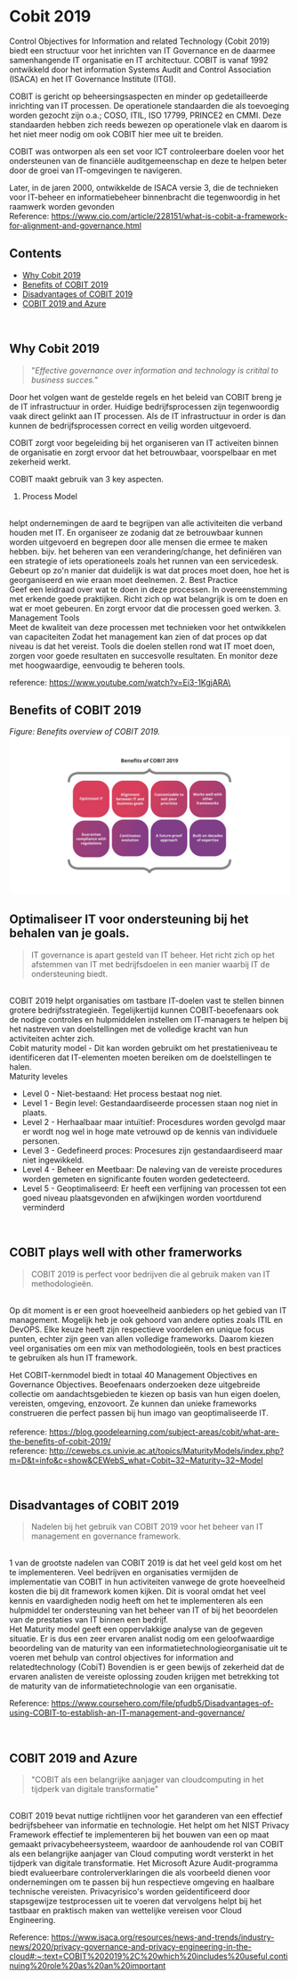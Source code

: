 # Cobit 2019

Control Objectives for Information and related Technology (Cobit 2019) biedt een structuur voor het inrichten van IT Governance en de daarmee samenhangende IT organisatie en IT architectuur.
COBIT is vanaf 1992 ontwikkeld door het information Systems Audit and Control Association (ISACA) en het IT Governance Institute (ITGI).

COBIT is gericht op beheersingsaspecten en minder op gedetailleerde inrichting van IT processen. De operationele standaarden die als toevoeging worden gezocht zijn o.a.; COSO, ITIL, ISO 17799, PRINCE2 en CMMI. Deze standaarden hebben zich reeds bewezen op operationele vlak en daarom is het niet meer nodig om ook COBIT hier mee uit te breiden.

COBIT was ontworpen als een set voor ICT controleerbare doelen voor het ondersteunen van de financiële auditgemeenschap en deze te helpen beter door de groei van IT-omgevingen te navigeren.


Later, in de jaren 2000, ontwikkelde de ISACA versie 3, die de technieken voor IT-beheer en informatiebeheer binnenbracht die tegenwoordig in het raamwerk worden gevonden
<br/>
Reference: https://www.cio.com/article/228151/what-is-cobit-a-framework-for-alignment-and-governance.html

## Contents
* [Why Cobit 2019](#cobit-2019)
* [Benefits of COBIT 2019](#Cobitbenefits)
* [Disadvantages of COBIT 2019](#CobitDisadvantage)
* [COBIT 2019 and Azure](#CobitAzure)

<br/>

## <a id="Cobit2019"></a>Why Cobit 2019
> "*Effective governance over information and technology is critital to business succes."*

Door het volgen want de gestelde regels en het beleid van COBIT breng je de IT infrastructuur in order. Huidige bedrijfsprocessen zijn tegenwoordig vaak direct gelinkt aan IT processen. Als de IT infrastructuur in order is dan kunnen de bedrijfsprocessen correct en veilig worden uitgevoerd.

COBIT zorgt voor begeleiding bij het organiseren van IT activeiten binnen de organisatie en zorgt ervoor dat het betrouwbaar, voorspelbaar en met zekerheid werkt.

COBIT maakt gebruik van 3 key aspecten.
1. Process Model
<br/>
helpt ondernemingen de aard te begrijpen van alle activiteiten die verband houden met IT.
En organiseer ze zodanig dat ze betrouwbaar kunnen worden uitgevoerd en begrepen door alle mensen die ermee te maken hebben.
bijv. het beheren van een verandering/change, het definiëren van een strategie of iets operationeels zoals het runnen van een servicedesk.
Gebeurt op zo'n manier dat duidelijk is wat dat proces moet doen, hoe het is georganiseerd en wie eraan moet deelnemen.
2. Best Practice
<br/>
Geef een leidraad over wat te doen in deze processen.
In overeenstemming met erkende goede praktijken. Richt zich op wat belangrijk is om te doen en wat er moet gebeuren.
En zorgt ervoor dat die processen goed werken.
3. Management Tools
<br/>
   Meet de kwaliteit van deze processen met technieken voor het ontwikkelen van capaciteiten
Zodat het management kan zien of dat proces op dat niveau is dat het vereist.
Tools die doelen stellen rond wat IT moet doen, zorgen voor goede resultaten en succesvolle resultaten.
En monitor deze met hoogwaardige, eenvoudig te beheren tools.
<br/>

reference: https://www.youtube.com/watch?v=Ei3-1KgjARA\



## <a id="Cobitbenefits"></a>Benefits of COBIT 2019

*Figure: Benefits overview of COBIT 2019.*
<br/>
![Cobitbenefits](.//benefits-of-cobit-2019-good-e-learning-1024x576.jpg)

## Optimaliseer IT voor ondersteuning bij het behalen van je goals.
>IT governance is apart gesteld van IT beheer. Het richt zich op het afstemmen van IT met bedrijfsdoelen in een manier waarbij IT de ondersteuning biedt.

<br/>
COBIT 2019 helpt organisaties om tastbare IT-doelen vast te stellen binnen grotere bedrijfsstrategieën. Tegelijkertijd kunnen COBIT-beoefenaars ook de nodige controles en hulpmiddelen instellen om IT-managers te helpen bij het nastreven van doelstellingen met de volledige kracht van hun activiteiten achter zich.

<br/>
Cobit maturity model - Dit kan worden gebruikt om het prestatieniveau te identificeren dat IT-elementen moeten bereiken om de doelstellingen te halen.

<br/>
Maturity leveles


* Level 0 - Niet-bestaand:
Het process bestaat nog niet.
* Level 1 - Begin level:
Gestandaardiseerde processen staan nog niet in plaats.
* Level 2 - Herhaalbaar maar intuïtief:
Procesdures worden gevolgd maar er wordt nog wel in hoge mate vetrouwd op de kennis van individuele personen.
* Level 3 - Gedefineerd proces:
Procesures zijn gestandaardiseerd maar niet ingewikkeld.
* Level 4 - Beheer en Meetbaar:
De naleving van de vereiste procedures worden gemeten en significante fouten worden gedetecteerd.
* Level 5 - Geoptimaliseerd:
Er heeft een verfijning van processen tot een goed niveau plaatsgevonden en afwijkingen worden voortdurend verminderd

</br>

## COBIT plays well with other framerworks
>COBIT 2019 is perfect voor bedrijven die al gebruik maken van IT 
methodologieën.

</br>
Op dit moment is er een groot hoeveelheid aanbieders op het gebied van IT management. Mogelijk heb je ook gehoord van andere opties zoals ITIL en DevOPS. Elke keuze heeft zijn respectieve voordelen en unique focus punten, echter zijn geen van allen volledige frameworks. Daarom kiezen veel organisaties om een mix van methodologieën, tools en best practices te gebruiken als hun IT framework.

</br>

Het COBIT-kernmodel biedt in totaal 40 Management Objectives en Governance Objectives. Beoefenaars onderzoeken deze uitgebreide collectie om aandachtsgebieden te kiezen op basis van hun eigen doelen, vereisten, omgeving, enzovoort. Ze kunnen dan unieke frameworks construeren die perfect passen bij hun imago van geoptimaliseerde IT.
<br/>
</br>
reference: https://blog.goodelearning.com/subject-areas/cobit/what-are-the-benefits-of-cobit-2019/
<br/>
reference: http://cewebs.cs.univie.ac.at/topics/MaturityModels/index.php?m=D&t=info&c=show&CEWebS_what=Cobit~32~Maturity~32~Model

<br/>

## <a id="CobitDisadvantage"></a>Disadvantages of COBIT 2019
>Nadelen bij het gebruik van COBIT 2019 voor het beheer van IT management en governance framework.

<br/>
1 van de grootste nadelen van COBIT 2019 is dat het veel geld kost om het te implementeren. Veel bedrijven en organisaties vermijden de implementatie van COBIT in hun activiteiten vanwege de grote hoeveelheid kosten die bij dit framework komen kijken. Dit is vooral omdat het veel kennis en vaardigheden nodig heeft om het te implementeren als een hulpmiddel ter ondersteuning van het beheer van IT of bij het beoordelen van de prestaties van IT binnen een bedrijf.

</br>
Het Maturity model geeft een oppervlakkige analyse van de gegeven situatie. Er is dus een zeer ervaren analist nodig om een ​​geloofwaardige beoordeling van de maturity van een informatietechnologieorganisatie uit te voeren met behulp van control objectives for information and relatedtechnology (CobiT) Bovendien is er geen bewijs of zekerheid dat de ervaren analisten de vereiste oplossing zouden krijgen met betrekking tot de maturity van de informatietechnologie van een organisatie.
<br>

Reference: https://www.coursehero.com/file/pfudb5/Disadvantages-of-using-COBIT-to-establish-an-IT-management-and-governance/

<br/>


## <a id="CobitAzure"></a>COBIT 2019 and Azure
>"COBIT als een belangrijke aanjager van cloudcomputing in het tijdperk van digitale transformatie"

<br/>
COBIT 2019 bevat nuttige richtlijnen voor het garanderen van een effectief bedrijfsbeheer van informatie en technologie. Het helpt om het NIST Privacy Framework effectief te implementeren bij het bouwen van een op maat gemaakt privacybeheersysteem, waardoor de aanhoudende rol van COBIT als een belangrijke aanjager van Cloud computing wordt versterkt in het tijdperk van digitale transformatie. Het Microsoft Azure Audit-programma biedt evalueerbare controlerverklaringen die als voorbeeld dienen voor ondernemingen om te passen bij hun respectieve omgeving en haalbare technische vereisten. Privacyrisico's worden geïdentificeerd door stapsgewijze testprocessen uit te voeren dat vervolgens helpt bij het tastbaar en praktisch maken van wettelijke vereisen voor Cloud Engineering.
<br>

Reference: https://www.isaca.org/resources/news-and-trends/industry-news/2020/privacy-governance-and-privacy-engineering-in-the-cloud#:~:text=COBIT%202019%2C%20which%20includes%20useful,continuing%20role%20as%20an%20important
<br/>

